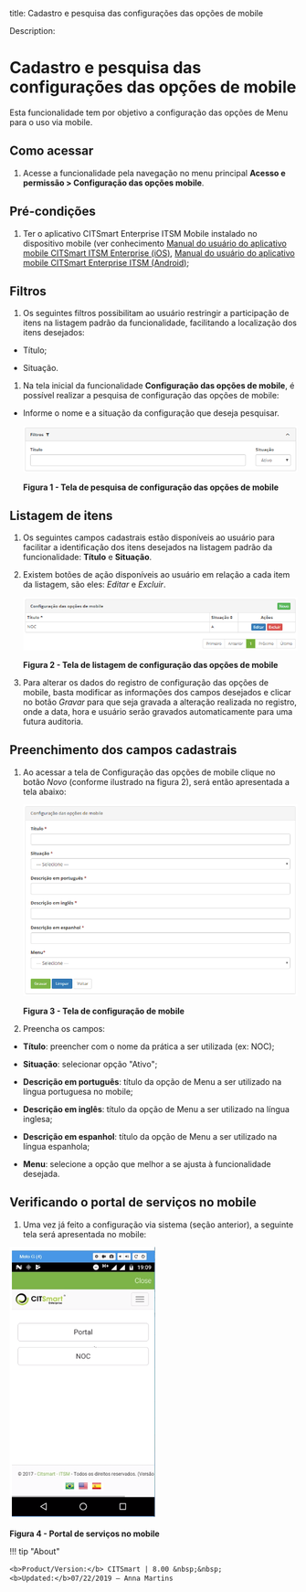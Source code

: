 title: Cadastro e pesquisa das configurações das opções de mobile

Description:

# Cadastro e pesquisa das configurações das opções de mobile

Esta funcionalidade tem por objetivo a configuração das opções de Menu para o
uso via mobile.

Como acessar
-----------

1.  Acesse a funcionalidade pela navegação no menu principal **Acesso e
    permissão > Configuração das opções mobile**.

Pré-condições
------------

1.  Ter o aplicativo CITSmart Enterprise ITSM Mobile instalado no dispositivo
    mobile (ver conhecimento [Manual do usuário do aplicativo mobile CITSmart
    ITSM Enterprise
    (iOS)](), [Manual
    do usuário do aplicativo mobile CITSmart Enterprise ITSM
    (Android)]();

Filtros
------

1.  Os seguintes filtros possibilitam ao usuário restringir a participação de
    itens na listagem padrão da funcionalidade, facilitando a localização dos
    itens desejados:

-   Título;

-   Situação.

1.  Na tela inicial da funcionalidade **Configuração das opções de mobile**, é
    possível realizar a pesquisa de configuração das opções de mobile:

-   Informe o nome e a situação da configuração que deseja pesquisar.

    ![Criar](images/options-1.png)
    
    **Figura 1 - Tela de pesquisa de configuração das opções de mobile**

Listagem de itens
-----------------

1.  Os seguintes campos cadastrais estão disponíveis ao usuário para facilitar a
    identificação dos itens desejados na listagem padrão da
    funcionalidade: **Título** e **Situação**.

2.  Existem botões de ação disponíveis ao usuário em relação a cada item da
    listagem, são eles: *Editar* e *Excluir*.

    ![Criar](images/options-2.png)
    
    **Figura 2 - Tela de listagem de configuração das opções de mobile**

1.  Para alterar os dados do registro de configuração das opções de mobile,
    basta modificar as informações dos campos desejados e clicar no
    botão *Gravar* para que seja gravada a alteração realizada no registro, onde
    a data, hora e usuário serão gravados automaticamente para uma futura
    auditoria.

Preenchimento dos campos cadastrais
---------------------------------

1.  Ao acessar a tela de Configuração das opções de mobile clique no
    botão *Novo* (conforme ilustrado na figura 2), será então apresentada a tela
    abaixo:

    ![Criar](images/options-3.png)
    
    **Figura 3 - Tela de configuração de mobile**

1.  Preencha os campos:

-   **Título**: preencher com o nome da prática a ser utilizada (ex: NOC);

-   **Situação**: selecionar opção "Ativo";

-   **Descrição em português**: título da opção de Menu a ser utilizado na
    língua portuguesa no mobile;

-   **Descrição em inglês**: título da opção de Menu a ser utilizado na língua
    inglesa;

-   **Descrição em espanhol**: título da opção de Menu a ser utilizado na língua
    espanhola;

-   **Menu**: selecione a opção que melhor a se ajusta à funcionalidade
    desejada.

Verificando o portal de serviços no mobile
-----------------------------------------

1.  Uma vez já feito a configuração via sistema (seção anterior), a seguinte
    tela será apresentada no mobile:

   ![Criar](images/options-4.png)
   
   **Figura 4 - Portal de serviços no mobile**


!!! tip "About"

    <b>Product/Version:</b> CITSmart | 8.00 &nbsp;&nbsp;
    <b>Updated:</b>07/22/2019 – Anna Martins
